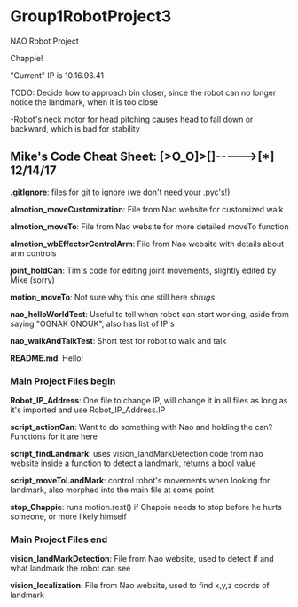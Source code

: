 # Group1RobotProject3
NAO Robot Project

Chappie!

"Current" IP is 10.16.96.41

TODO: Decide how to approach bin closer, since the robot can no longer notice the landmark, when it is too close

-Robot's neck motor for head pitching causes head to fall down or backward, which is bad for stability

## Mike's Code Cheat Sheet: [>O_O]>[]----->[*]  12/14/17 ##

**.gitIgnore**: files for git to ignore (we don't need your .pyc's!)

**almotion_moveCustomization**: File from Nao website for customized walk

**almotion_moveTo**: File from Nao website for more detailed moveTo function

**almotion_wbEffectorControlArm**: File from Nao website with details about arm controls

**joint_holdCan**: Tim's code for editing joint movements, slightly edited by Mike (sorry)

**motion_moveTo**: Not sure why this one still here *shrugs*

**nao_helloWorldTest**: Useful to tell when robot can start working, aside from saying "OGNAK GNOUK", also has list of IP's

**nao_walkAndTalkTest**: Short test for robot to walk and talk

**README.md**: Hello!

### Main Project Files begin ###

**Robot_IP_Address**: One file to change IP, will change it in all files as long as it's imported and use Robot_IP_Address.IP

**script_actionCan**: Want to do something with Nao and holding the can? Functions for it are here

**script_findLandmark**: uses vision_landMarkDetection code from nao website inside a function to detect a landmark, returns a bool value

**script_moveToLandMark**: control robot's movements when looking for landmark, also morphed into the main file at some point

**stop_Chappie**: runs motion.rest() if Chappie needs to stop before he hurts someone, or more likely himself

### Main Project Files end ###

**vision_landMarkDetection**: File from Nao website, used to detect if and what landmark the robot can see

**vision_localization**: File from Nao website, used to find x,y,z coords of landmark